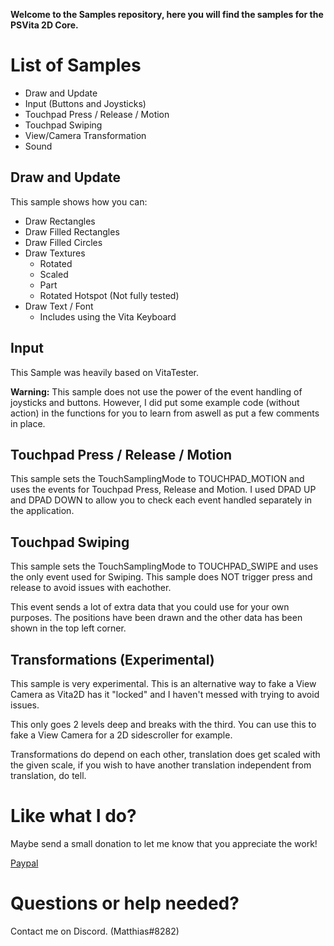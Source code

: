 **Welcome to the Samples repository, here you will find the samples for the PSVita 2D Core.**

# List of Samples
* Draw and Update
* Input (Buttons and Joysticks)
* Touchpad Press / Release / Motion
* Touchpad Swiping
* View/Camera Transformation
* Sound

## Draw and Update
This sample shows how you can:
* Draw Rectangles
* Draw Filled Rectangles
* Draw Filled Circles
* Draw Textures
  * Rotated
  * Scaled
  * Part
  * Rotated Hotspot (Not fully tested)
* Draw Text / Font
  * Includes using the Vita Keyboard

## Input 
This Sample was heavily based on VitaTester.

**Warning:**
This sample does not use the power of the event handling of joysticks and buttons.
However, I did put some example code (without action) in the functions for you to learn from aswell as put a few comments in place.

## Touchpad Press / Release / Motion
This sample sets the TouchSamplingMode to TOUCHPAD_MOTION and uses the events for Touchpad Press, Release and Motion.
I used DPAD UP and DPAD DOWN to allow you to check each event handled separately in the application.

## Touchpad Swiping
This sample sets the TouchSamplingMode to TOUCHPAD_SWIPE and uses the only event used for Swiping.
This sample does NOT trigger press and release to avoid issues with eachother.

This event sends a lot of extra data that you could use for your own purposes.
The positions have been drawn and the other data has been shown in the top left corner.

## Transformations (Experimental)
This sample is very experimental.
This is an alternative way to fake a View Camera as Vita2D has it "locked" and I haven't messed with trying to avoid issues.

This only goes 2 levels deep and breaks with the third.
You can use this to fake a View Camera for a 2D sidescroller for example.

Transformations do depend on each other, translation does get scaled with the given scale, if you wish to have another translation independent from translation, do tell.

# Like what I do?
Maybe send a small donation to let me know that you appreciate the work!

[Paypal](https://www.paypal.me/mattseys)

# Questions or help needed?
Contact me on Discord. (Matthias#8282)
